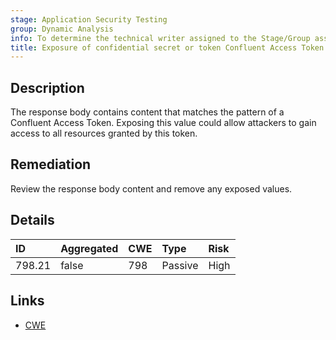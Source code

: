 ```yaml
---
stage: Application Security Testing
group: Dynamic Analysis
info: To determine the technical writer assigned to the Stage/Group associated with this page, see https://handbook.gitlab.com/handbook/product/ux/technical-writing/#assignments
title: Exposure of confidential secret or token Confluent Access Token
---
```


## Description

The response body contains content that matches the pattern of a Confluent Access Token.
Exposing this value could allow attackers to gain access to all resources granted by this token.

## Remediation

Review the response body content and remove any exposed values.

## Details

| ID | Aggregated | CWE | Type | Risk |
|:---|:-----------|:----|:-----|:-----|
| 798.21 | false | 798 | Passive | High |

## Links

- [CWE](https://cwe.mitre.org/data/definitions/798.html)
